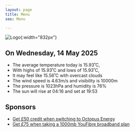 ```yaml
---
layout: page
title: Menu
seo: Menu

---
```


![Logo](/images/logo.jpg){:width="832px"}

<!-- weather_marker starts -->
## On Wednesday, 14 May 2025

- The average temperature today is 15.93˚C,
- With highs of 15.93˚C and lows of 15.93˚C,
- It may feel like 15.56˚C with overcast clouds
- The wind speed is 4.63m/s and visibility is 10000m
- The pressure is 1023hPa and humidity is 76%
- The sun will rise at 04:16 and set at 19:53

<!-- weather_marker ends -->

## Sponsors

- [Get £50 credit when switching to Octopus Energy](https://bit.ly/3oD1nnS)
- [Get £75 when taking a 1000mb YouFibre broadband plan](https://aklam.io/91zWhU?)
